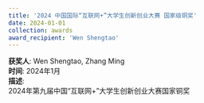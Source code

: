 ```yaml
---
title: '2024 中国国际“互联网+”大学生创新创业大赛 国家级铜奖'  
date: 2024-01-01                             
collection: awards  
award_recipient: 'Wen Shengtao'               
---
```




**获奖人**: Wen Shengtao, Zhang Ming  
**时间**: 2024年1月  
**描述**:  
2024年第九届中国“互联网+”大学生创新创业大赛国家铜奖
